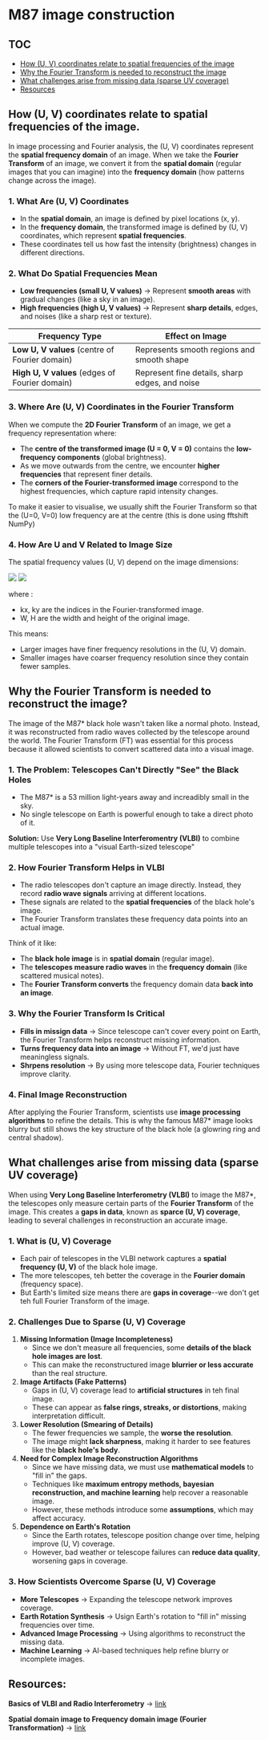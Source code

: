 # M87 image construction




## TOC
- [How (U, V) coordinates relate to spatial frequencies of the image](#how-u-v-coordinates-relate-to-spatial-frequencies-of-the-image)
- [Why the Fourier Transform is needed to reconstruct the image](#why-the-fourier-transform-is-needed-to-reconstruct-the-image)
- [What challenges arise from missing data (sparse UV coverage)](#what-challenges-arise-from-missing-data-sparse-uv-coverage)
- [Resources](#resources)


## How (U, V) coordinates relate to spatial frequencies of the image.

In image processing and Fourier analysis, the (U, V) coordinates represent the **spatial frequency domain** of an image. When we take the **Fourier Transform** of an image, we convert it from the **spatial domain** (regular images that you can imagine) into the **frequency domain** (how patterns change across the image).

### 1. What Are (U, V) Coordinates
* In the **spatial domain**, an image is defined by pixel locations (x, y).
* In the **frequency domain**, the transformed image is defined by (U, V) coordinates, which represent **spatial frequencies**.
* These coordinates tell us how fast the intensity (brightness) changes in different directions.

### 2. What Do Spatial Frequencies Mean
* **Low frequencies (small U, V values)** -> Represent **smooth areas** with gradual changes (like a sky in an image).
* **High frequencies (high U, V values)** -> Represent **sharp details**, edges, and noises (like a sharp rest or texture). 

| Frequency Type | Effect on Image |
|---|---|
| **Low U, V values** (centre of Fourier domain) | Represents smooth regions and smooth shape |
| **High U, V values** (edges of Fourier domain) | Represent fine details, sharp edges, and noise |


### 3. Where Are (U, V) Coordinates in the Fourier Transform
When we compute the **2D Fourier Transform** of an image, we get a frequency representation where:

* The **centre of the transformed image (U = 0, V = 0)** contains the **low-frequency components** (global brightness).
* As we move outwards from the centre, we encounter **higher frequencies** that represent finer details.
* The **corners of the Fourier-transformed image** correspond to the highest frequencies, which capture rapid intensity changes.

To make it easier to visualise, we usually shift the Fourier Transform so that the (U=0, V=0) low frequency are at the centre (this is done using fftshift NumPy)

### 4. How Are U and V Related to Image Size
The spatial frequency values (U, V) depend on the image dimensions:

<img src="https://latex.codecogs.com/gif.latex?U=\frac{k_{x}}{W},"> <img src="https://latex.codecogs.com/gif.latex?V=\frac{k_{y}}{H}">

where :
* kx, ky are the indices in the Fourier-transformed image.
* W, H are the width and height of the original image.

This means:
* Larger images have finer frequency resolutions in the (U, V) domain.
* Smaller images have coarser frequency resolution since they contain fewer samples.



## Why the Fourier Transform is needed to reconstruct the image?

The image of the M87* black hole wasn't taken like a normal photo. Instead, it was reconstructed from radio waves collected by the telescope around the world. The Fourier Transform (FT) was essential for this process because it allowed scientists to convert scattered data into a visual image.

### 1. The Problem: Telescopes Can't Directly "See" the Black Holes
* The M87* is a 53 million light-years away and increadibly small in the sky.
* No single telescope on Earth is powerful enough to take a direct photo of it.

**Solution:** Use **Very Long Baseline Interferomentry (VLBI)** to combine multiple telescopes into a "visual Earth-sized telescope"

### 2. How Fourier Transform Helps in VLBI
* The radio telescopes don't capture an image directly. Instead, they record **radio wave signals** arriving at different locations.
* These signals are related to the **spatial frequencies** of the black hole's image.
* The Fourier Transform translates these frequency data points into an actual image.

Think of it like:
* The **black hole image** is in **spatial domain** (regular image).
* The **telescopes measure radio waves** in the **frequency domain** (like scattered musical notes).
* The **Fourier Transform converts** the frequency domain data **back into an image**.

### 3. Why the Fourier Transform Is Critical
* **Fills in missign data** -> Since telescope can't cover every point on Earth, the Fourier Transform helps reconstruct missing information.
* **Turns frequency data into an image** -> Without FT, we'd just have meaningless signals.
* **Shrpens resolution** -> By using more telescope data, Fourier techniques improve clarity.

### 4. Final Image Reconstruction
After applying the Fourier Transform, scientists use **image processing algorithms** to refine the details. This is why the famous M87* image looks blurry but still shows the key structure of the black hole (a glowring ring and central shadow).


## What challenges arise from missing data (sparse UV coverage)
When using **Very Long Baseline Interferometry (VLBI)** to image the M87*, the telescopes only measure certain parts of the **Fourier Transform** of the image. This creates a **gaps in data**, known as **sparce (U, V) coverage**, leading to several challenges in reconstruction an accurate image.

### 1. What is (U, V) Coverage
* Each pair of telescopes in the VLBI network captures a **spatial frequency (U, V)** of the black hole image.
* The more telescopes, teh better the coverage in the **Fourier domain** (frequency space).
* But Earth's limited size means there are **gaps in coverage**--we don't get teh full Fourier Transform of the image.

### 2. Challenges Due to Sparse (U, V) Coverage
1. **Missing Information (Image Incompleteness)**
    - Since we don't measure all frequencies, some **details of the black hole images are lost**.
    - This can make the reconstructured image **blurrier or less accurate** than the real structure.
2. **Image Artifacts (Fake Patterns)**
    - Gaps in (U, V) coverage lead to **artificial structures** in teh final image.
    - These can appear as **false rings, streaks, or distortions**, making interpretation difficult.
3. **Lower Resolution (Smearing of Details)**
    - The fewer frequencies we sample, the **worse the resolution**.
    - The image might **lack sharpness**, making it harder to see features like the **black hole's body**.
4. **Need for Complex Image Reconstruction Algorithms**
    - Since we have missing data, we must use **mathematical models** to "fill in" the gaps. 
    - Techniques like **maximum entropy methods, bayesian reconstruction, and machine learning** help recover a reasonable image.
    - However, these methods introduce some **assumptions**, which may affect accuracy.
5. **Dependence on Earth's Rotation**
    - Since the Earth rotates, telescope position change over time, helping improve (U, V) coverage.
    - However, bad weather or telescope failures can **reduce data quality**, worsening gaps in coverage.

### 3. How Scientists Overcome Sparse (U, V) Coverage
* **More Telescopes** -> Expanding the telescope network improves coverage.
* **Earth Rotation Synthesis** -> Usign Earth's rotation to "fill in" missing frequencies over time.
* **Advanced Image Processing** -> Using algorithms to reconstruct the missing data.
* **Machine Learning** -> AI-based techniques help refine blurry or incomplete images.

## Resources:

**Basics of VLBI and Radio Interferometry** -> [link](https://eventhorizontelescope.org/science)

**Spatial domain image to Frequency domain image (Fourier Transformation)** -> [link](https://matlabhelper.com/blog/matlab/how-to-convert-images-from-spatial-domain-to-frequency-domain/)